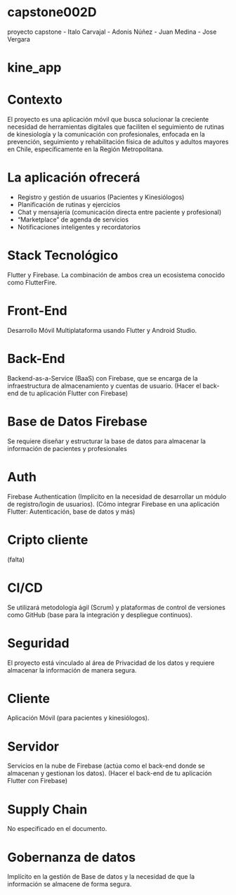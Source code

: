 # capstone002D
proyecto capstone - Italo Carvajal - Adonis Núñez - Juan Medina - Jose Vergara

# kine_app

# Contexto	
El proyecto es una aplicación móvil que busca solucionar la creciente necesidad de herramientas digitales que faciliten el seguimiento de rutinas de kinesiología y la comunicación con profesionales, enfocada en la prevención, seguimiento y rehabilitación física de adultos y adultos mayores en Chile, específicamente en la Región Metropolitana. 
# La aplicación ofrecerá	
- Registro y gestión de usuarios (Pacientes y Kinesiólogos)
- Planificación de rutinas y ejercicios
- Chat y mensajería (comunicación directa entre paciente y profesional)
- “Marketplace” de agenda de servicios
- Notificaciones inteligentes y recordatorios
# Stack Tecnológico
Flutter y Firebase. La combinación de ambos crea un ecosistema conocido como FlutterFire. 
# Front-End	
Desarrollo Móvil Multiplataforma usando Flutter y Android Studio.
# Back-End	
Backend-as-a-Service (BaaS) con Firebase, que se encarga de la infraestructura de almacenamiento y cuentas de usuario. (Hacer el back-end de tu aplicación Flutter con Firebase)
# Base de Datos	Firebase 
Se requiere diseñar y estructurar la base de datos para almacenar la información de pacientes y profesionales
# Auth	
Firebase Authentication (Implícito en la necesidad de desarrollar un módulo de registro/login de usuarios). (Cómo integrar Firebase en una aplicación Flutter: Autenticación, base de datos y más)
# Cripto cliente
(falta)
# CI/CD	
Se utilizará metodología ágil (Scrum) y plataformas de control de versiones como GitHub (base para la integración y despliegue continuos).
# Seguridad	
El proyecto está vinculado al área de Privacidad de los datos y requiere almacenar la información de manera segura.
# Cliente	
Aplicación Móvil (para pacientes y kinesiólogos).
# Servidor	
Servicios en la nube de Firebase (actúa como el back-end donde se almacenan y gestionan los datos). (Hacer el back-end de tu aplicación Flutter con Firebase)
# Supply Chain	
No especificado en el documento.
# Gobernanza de datos	
Implícito en la gestión de Base de datos y la necesidad de que la información se almacene de forma segura.
